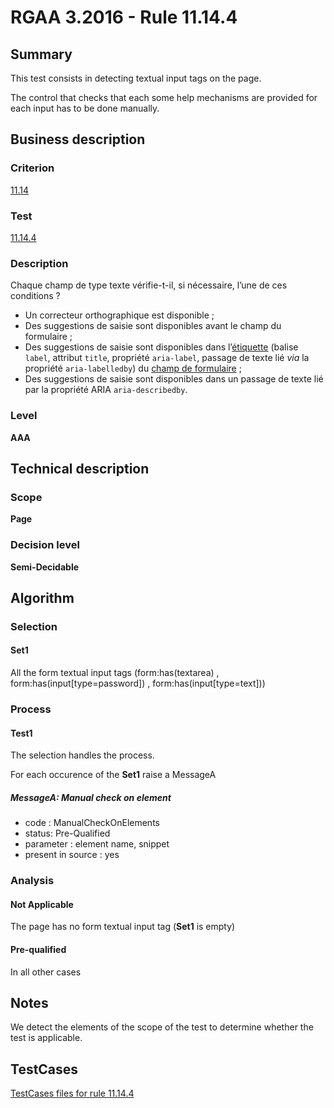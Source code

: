# RGAA 3.2016 - Rule 11.14.4

## Summary
This test consists in detecting textual input tags on the page.

The control that checks that each some help mechanisms are provided for each input has to be done manually.

## Business description

### Criterion
[11.14](http://references.modernisation.gouv.fr/rgaa-accessibilite/2016/criteres.html#crit-11-14)

### Test
[11.14.4](http://references.modernisation.gouv.fr/rgaa-accessibilite/2016/criteres.html#test-11.14.4)

### Description
<div lang="fr">Chaque champ de type texte v&#xE9;rifie-t-il, si n&#xE9;cessaire, l&#x2019;une de ces conditions&nbsp;? <ul><li>Un correcteur orthographique est disponible&nbsp;;</li> <li>Des suggestions de saisie sont disponibles avant le champ du formulaire&nbsp;;</li> <li>Des suggestions de saisie sont disponibles dans l&#x2019;<a href="http://references.modernisation.gouv.fr/rgaa-accessibilite/2016/glossaire.html#tiquette-de-champs-de-formulaire">&#xE9;tiquette</a> (balise <code lang="en">label</code>, attribut <code lang="en">title</code>, propri&#xE9;t&#xE9; <code lang="en">aria-label</code>, passage de texte li&#xE9; <i>via</i> la propri&#xE9;t&#xE9; <code lang="en">aria-labelledby</code>) du <a href="http://references.modernisation.gouv.fr/rgaa-accessibilite/2016/glossaire.html#champ-de-saisie-de-formulaire">champ de formulaire</a>&nbsp;;</li> <li>Des suggestions de saisie sont disponibles dans un passage de texte li&#xE9; par la propri&#xE9;t&#xE9; ARIA <code lang="en">aria-describedby</code>.</li> </ul></div>

### Level
**AAA**

## Technical description

### Scope
**Page**

### Decision level
**Semi-Decidable**

## Algorithm

### Selection

#### Set1

All the form textual input tags (form:has(textarea) , form:has(input[type=password]) , form:has(input[type=text]))

### Process

#### Test1

The selection handles the process.

For each occurence of the **Set1** raise a MessageA

##### MessageA: Manual check on element

-   code : ManualCheckOnElements
-   status: Pre-Qualified
-   parameter : element name, snippet
-   present in source : yes

### Analysis

#### Not Applicable

The page has no form textual input tag (**Set1** is empty)

#### Pre-qualified

In all other cases

## Notes

We detect the elements of the scope of the test to determine whether the
test is applicable.



##  TestCases

[TestCases files for rule 11.14.4](https://github.com/Asqatasun/Asqatasun/tree/develop/rules/rules-rgaa3.2016/src/test/resources/testcases/rgaa32016/Rgaa32016Rule111404/)


